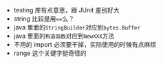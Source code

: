* testing 库有点意思，跟 JUnit 差别好大
* string 比较是用`==`么？
* java 里面的`StringBuilder`对应到`bytes.Buffer`
* java 里面的`构造函数`对应到`NewXXX`方法
*  不用的 import 必须要干掉，实际使用的时候有点麻烦
* range 这个关键字挺奇怪的
